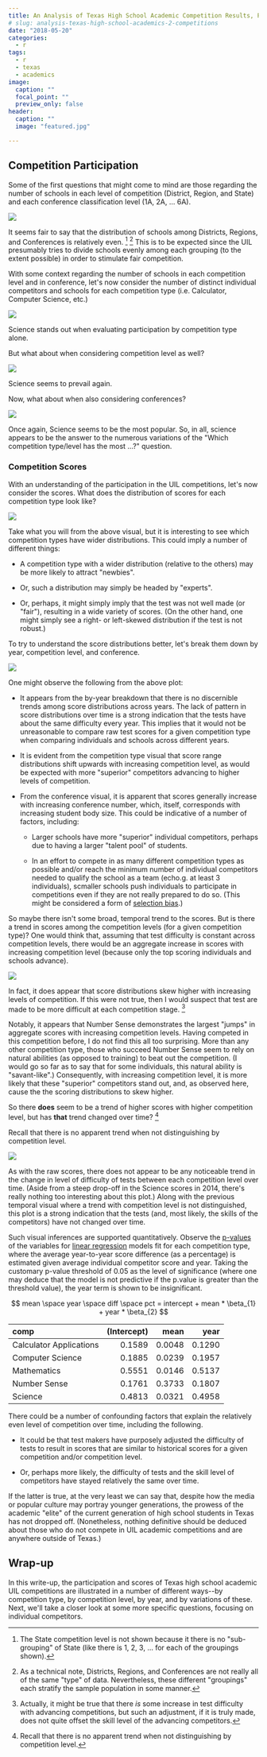 ```yaml
---
title: An Analysis of Texas High School Academic Competition Results, Part 2 - Competitions
# slug: analysis-texas-high-school-academics-2-competitions
date: "2018-05-20"
categories:
  - r
tags:
  - r
  - texas
  - academics
image:
  caption: ""
  focal_point: ""
  preview_only: false
header:
  caption: ""
  image: "featured.jpg"

---
```


Competition Participation
-------------------------

Some of the first questions that might come to mind are those regarding
the number of schools in each level of competition (District, Region,
and State) and each conference classification level (1A, 2A, ... 6A).

![](viz_n_bycomplvl-1.png)

It seems fair to say that the distribution of schools among Districts,
Regions, and Conferences is relatively even. [^1] [^2] This is to be
expected since the UIL presumably tries to divide schools evenly among
each grouping (to the extent possible) in order to stimulate fair
competition.

With some context regarding the number of schools in each competition
level and in conference, let's now consider the number of distinct
individual competitors and schools for each competition type (i.e.
Calculator, Computer Science, etc.)

![](viz_n_bycomp-1.png)

Science stands out when evaluating participation by competition type
alone.

But what about when considering competition level as well?

![](viz_n_bycompcomplvl-1.png)

Science seems to prevail again.

Now, what about when also considering conferences?

![](viz_n_bycompcomplvlconf-1.png)

Once again, Science seems to be the most popular. So, in all, science
appears to be the answer to the numerous variations of the "Which
competition type/level has the most ...?" question.

### Competition Scores

With an understanding of the participation in the UIL competitions,
let's now consider the scores. What does the distribution of scores for
each competition type look like?

![](viz_persons_stats_bycomp-1.png)

Take what you will from the above visual, but it is interesting to see
which competition types have wider distributions. This could imply a
number of different things:

-   A competition type with a wider distribution (relative to the
    others) may be more likely to attract "newbies".

-   Or, such a distribution may simply be headed by "experts".

-   Or, perhaps, it might simply imply that the test was not well made
    (or "fair"), resulting in a wide variety of scores. (On the other
    hand, one might simply see a right- or left-skewed distribution if
    the test is not robust.)

To try to understand the score distributions better, let's break them
down by year, competition level, and conference.

![](viz_persons_stats_bycomp_grid-1.png)

One might observe the following from the above plot:

-   It appears from the by-year breakdown that there is no discernible
    trends among score distributions across years. The lack of pattern
    in score distributions over time is a strong indication that the
    tests have about the same difficulty every year. This implies that
    it would not be unreasonable to compare raw test scores for a given
    competition type when comparing individuals and schools across
    different years.

-   It is evident from the competition type visual that score range
    distributions shift upwards with increasing competition level, as
    would be expected with more "superior" competitors advancing to
    higher levels of competition.

-   From the conference visual, it is apparent that scores generally
    increase with increasing conference number, which, itself,
    corresponds with increasing student body size. This could be
    indicative of a number of factors, including:

    -   Larger schools have more "superior" individual competitors,
        perhaps due to having a larger "talent pool" of students.

    -   In an effort to compete in as many different competition types
        as possible and/or reach the minimum number of individual
        competitors needed to qualify the school as a team (echo.g. at
        least 3 individuals), scmaller schools push individuals to
        participate in competitions even if they are not really prepared
        to do so. (This might be considered a form of [selection
        bias](https://en.wikipedia.org/wiki/Selection_bias).)

So maybe there isn't some broad, temporal trend to the scores. But is
there a trend in scores among the competition levels (for a given
competition type)? One would think that, assuming that test difficulty
is constant across competition levels, there would be an aggregate
increase in scores with increasing competition level (because only the
top scoring individuals and schools advance).

![](viz_persons_stats_bycompcomplvl_diffs-1.png)

In fact, it does appear that score distributions skew higher with
increasing levels of competition. If this were not true, then I would
suspect that test are made to be more difficult at each competition
stage. [^3]

Notably, it appears that Number Sense demonstrates the largest "jumps"
in aggregate scores with increasing competition levels. Having competed
in this competition before, I do not find this all too surprising. More
than any other competition type, those who succeed Number Sense seem to
rely on natural abilities (as opposed to training) to beat out the
competition. (I would go so far as to say that for some individuals,
this natural ability is "savant-like".) Consequently, with increasing
competition level, it is more likely that these "superior" competitors
stand out, and, as observed here, cause the the scoring distributions to
skew higher.

So there **does** seem to be a trend of higher scores with higher
competition level, but has **that** trend changed over time? [^4]

[^trend]:
Recall that there is no apparent trend when not distinguishing by competition level.

![](viz_persons_stats_bycompyear_diffs-1.png)

As with the raw scores, there does not appear to be any noticeable trend
in the change in level of difficulty of tests between each competition
level over time. (Aside from a steep drop-off in the Science scores in
2014, there's really nothing too interesting about this plot.) Along
with the previous temporal visual where a trend with competition level
is not distinguished, this plot is a strong indication that the tests
(and, most likely, the skills of the competitors) have not changed over
time.

Such visual inferences are supported quantitatively. Observe the
[p-values](https://en.wikipedia.org/wiki/P-value) of the variables for
[linear regression](https://en.wikipedia.org/wiki/Linear_regression)
models fit for each competition type, where the average year-to-year
score difference (as a percentage) is estimated given average individual
competitor score and year. Taking the customary p-value threshold of
0.05 as the level of significance (where one may deduce that the model
is not predictive if the p.value is greater than the threshold value),
the year term is shown to be insignificant.

$$
mean \space year \space diff \space pct = intercept + mean * \beta_{1} + year * \beta_{2}
$$


<table>
<thead>
<tr class="header">
<th align="left">comp</th>
<th align="right">(Intercept)</th>
<th align="right">mean</th>
<th align="right">year</th>
</tr>
</thead>
<tbody>
<tr class="odd">
<td align="left">Calculator Applications</td>
<td align="right">0.1589</td>
<td align="right">0.0048</td>
<td align="right">0.1290</td>
</tr>
<tr class="even">
<td align="left">Computer Science</td>
<td align="right">0.1885</td>
<td align="right">0.0239</td>
<td align="right">0.1957</td>
</tr>
<tr class="odd">
<td align="left">Mathematics</td>
<td align="right">0.5551</td>
<td align="right">0.0146</td>
<td align="right">0.5137</td>
</tr>
<tr class="even">
<td align="left">Number Sense</td>
<td align="right">0.1761</td>
<td align="right">0.3733</td>
<td align="right">0.1807</td>
</tr>
<tr class="odd">
<td align="left">Science</td>
<td align="right">0.4813</td>
<td align="right">0.0321</td>
<td align="right">0.4958</td>
</tr>
</tbody>
</table>

There could be a number of confounding factors that explain the
relatively even level of competition over time, including the following.

-   It could be that test makers have purposely adjusted the difficulty
    of tests to result in scores that are similar to historical scores
    for a given competition and/or competition level.

-   Or, perhaps more likely, the difficulty of tests and the skill level
    of competitors have stayed relatively the same over time.

If the latter is true, at the very least we can say that, despite how
the media or popular culture may portray younger generations, the
prowess of the academic "elite" of the current generation of high school
students in Texas has not dropped off. (Nonetheless, nothing definitive
should be deduced about those who do not compete in UIL academic
competitions and are anywhere outside of Texas.)

Wrap-up
-------

In this write-up, the participation and scores of Texas high school
academic UIL competitions are illustrated in a number of different
ways--by competition type, by competition level, by year, and by
variations of these. Next, we'll take a closer look at some more
specific questions, focusing on individual competitors.

[^1]: The State competition level is not shown because it there is no
"sub-grouping" of State (like there is 1, 2, 3, ... for each of the
groupings shown).

[^2]: As a technical note, Districts, Regions, and Conferences are not
really all of the same "type" of data. Nevertheless, these different
"groupings" each stratify the sample population in some manner.

[^3]: Actually, it might be true that there *is* some increase in test
difficulty with advancing competitions, but such an adjustment, if it is
truly made, does not quite offset the skill level of the advancing
competitors.

[^4]: Recall that there is no apparent trend when not distinguishing by
competition level.
